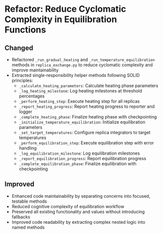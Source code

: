 # Refactor: Reduce Cyclomatic Complexity in Equilibration Functions

## Changed

- Refactored `_run_gradual_heating` and `_run_temperature_equilibration` methods in `replica_exchange.py` to reduce cyclomatic complexity and improve maintainability
- Extracted single-responsibility helper methods following SOLID principles:
  - `_calculate_heating_parameters`: Calculate heating phase parameters
  - `_log_heating_milestone`: Log heating milestones at threshold percentages
  - `_perform_heating_step`: Execute heating step for all replicas
  - `_report_heating_progress`: Report heating progress to reporter and logger
  - `_complete_heating_phase`: Finalize heating phase with checkpointing
  - `_initialize_temperature_equilibration`: Initialize equilibration parameters
  - `_set_target_temperatures`: Configure replica integrators to target temperatures
  - `_perform_equilibration_step`: Execute equilibration step with error handling
  - `_log_equilibration_milestone`: Log equilibration milestones
  - `_report_equilibration_progress`: Report equilibration progress
  - `_complete_equilibration_phase`: Finalize equilibration with checkpointing

## Improved

- Enhanced code maintainability by separating concerns into focused, testable methods
- Reduced cognitive complexity of equilibration workflow
- Preserved all existing functionality and values without introducing fallbacks
- Improved code readability by extracting complex nested logic into named methods
